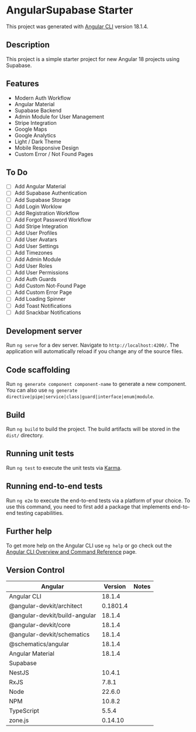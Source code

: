 # AngularSupabase Starter

This project was generated with [Angular CLI](https://github.com/angular/angular-cli) version 18.1.4.

## Description

This project is a simple starter project for new Angular 18 projects using Supabase.  

## Features

- Modern Auth Workflow
- Angular Material
- Supabase Backend
- Admin Module for User Management
- Stripe Integration
- Google Maps
- Google Analytics
- Light / Dark Theme
- Mobile Responsive Design
- Custom Error / Not Found Pages

## To Do

- [ ] Add Angular Material
- [ ] Add Supabase Authentication
- [ ] Add Supabase Storage
- [ ] Add Login Worklow
- [ ] Add Registration Workflow
- [ ] Add Forgot Password Workflow
- [ ] Add Stripe Integration
- [ ] Add User Profiles
- [ ] Add User Avatars
- [ ] Add User Settings
- [ ] Add Timezones
- [ ] Add Admin Module
- [ ] Add User Roles
- [ ] Add User Permissions
- [ ] Add Auth Guards
- [ ] Add Custom Not-Found Page
- [ ] Add Custom Error Page
- [ ] Add Loading Spinner
- [ ] Add Toast Notifications
- [ ] Add Snackbar Notifications

## Development server

Run `ng serve` for a dev server. Navigate to `http://localhost:4200/`. The application will automatically reload if you change any of the source files.

## Code scaffolding

Run `ng generate component component-name` to generate a new component. You can also use `ng generate directive|pipe|service|class|guard|interface|enum|module`.

## Build

Run `ng build` to build the project. The build artifacts will be stored in the `dist/` directory.

## Running unit tests

Run `ng test` to execute the unit tests via [Karma](https://karma-runner.github.io).

## Running end-to-end tests

Run `ng e2e` to execute the end-to-end tests via a platform of your choice. To use this command, you need to first add a package that implements end-to-end testing capabilities.

## Further help

To get more help on the Angular CLI use `ng help` or go check out the [Angular CLI Overview and Command Reference](https://angular.dev/tools/cli) page.

## Version Control

| Angular                          | Version  | Notes                       |
| -------------------------------- | -------- | --------------------------- |
| Angular CLI                      | 18.1.4   |                             |
| @angular-devkit/architect        | 0.1801.4 |                             |
| @angular-devkit/build-angular    | 18.1.4   |                             |
| @angular-devkit/core             | 18.1.4   |                             |
| @angular-devkit/schematics       | 18.1.4   |                             |
| @schematics/angular              | 18.1.4   |                             |
| Angular Material                 | 18.1.4   |                             |
| Supabase                         |          |                             |
| NestJS                           | 10.4.1   |                             |
| RxJS                             | 7.8.1    |                             |
| Node                             | 22.6.0   |                             |
| NPM                              | 10.8.2   |                             |
| TypeScript                       | 5.5.4    |                             |
| zone.js                          | 0.14.10  |                             |
